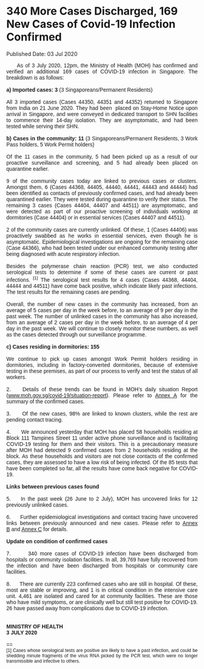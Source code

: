 <html>
    <meta http-equiv="Content-Type" content="text/html; charset=utf-8"/>
    <meta charset="utf-8"/>
    <title>340 More Cases Discharged, 169 New Cases of Covid-19 Infection Confirmed</title>
    <body><h1>340 More Cases Discharged, 169 New Cases of Covid-19 Infection Confirmed</h1>
    <p>Published Date: 03 Jul 2020</p> <p style="text-align: justify;"><span style="font-family: Arial;"><span style="font-size: 14px;">&nbsp; &nbsp; &nbsp;As of 3 July 2020, 12pm, the Ministry of Health (MOH) has confirmed and verified an additional 169 cases of COVID-19 infection in Singapore. The breakdown is as follows:&nbsp;<br><br><strong>a) Imported cases: 3</strong> (3 Singaporeans/Permanent Residents)<br><br>All 3 imported cases (Cases 44350, 44351 and 44352) returned to Singapore from India on 21 June 2020. They had been&nbsp; placed on Stay-Home Notice upon arrival in Singapore, and were conveyed in dedicated transport to SHN facilities to commence their 14-day isolation. They are asymptomatic, and had been tested while serving their SHN.&nbsp;<br><br><strong>b) Cases in the community: 11 </strong>(3 Singaporeans/Permanent Residents, 3 Work Pass holders, 5 Work Permit holders)<br><br>Of the 11 cases in the community, 5 had been picked up as a result of our proactive surveillance and screening, and 5 had already been placed on quarantine earlier.&nbsp;<br><br>9 of the community cases today are linked to previous cases or clusters. Amongst them, 6 (Cases 44368, 44405, 44440, 44441, 44443 and 44444) had been identified as contacts of previously confirmed cases, and had already been quarantined earlier. They were tested during quarantine to verify their status. The remaining 3 cases (Cases 44404, 44407 and 44511) are asymptomatic, and were detected as part of our proactive screening of individuals working at dormitories (Case 44404) or in essential services (Cases 44407 and 44511).&nbsp;<br><br>2 of the community cases are currently unlinked. Of these, 1 (Cases 44406) was proactively swabbed as he works in essential services, even though he is asymptomatic. Epidemiological investigations are ongoing for the remaining case (Case 44366), who had been tested under our enhanced community testing after being diagnosed with acute respiratory infection.<br><br>Besides the polymerase chain reaction (PCR) test, we also conducted serological tests to determine if some of these cases are current or past infections.<sup> [1]</sup> The serological test results for 4 cases (Cases 44368, 44404, 44444 and 44511) have come back positive, which indicate likely past infections. The test results for the remaining cases are pending.&nbsp;<br><br>Overall, the number of new cases in the community has increased, from an average of 5 cases per day in the week before, to an average of 9 per day in the past week. The number of unlinked cases in the community has also increased, from an average of 2 cases per day in the week before, to an average of 4 per day in the past week. We will continue to closely monitor these numbers, as well as the cases detected through our surveillance programme.<br><br><strong>c) Cases residing in dormitories: 155<br></strong><br>We continue to pick up cases amongst Work Permit holders residing in dormitories, including in factory-converted dormitories, because of extensive testing in these premises, as part of our process to verify and test the status of all workers.&nbsp;<br><br>2.&nbsp; &nbsp; Details of these trends can be found in MOH’s daily situation Report (<a href="http://www.moh.gov.sg/covid-19/situation-report/" title="" class="" target="">www.moh.gov.sg/covid-19/situation-report</a>). Please refer to <a href="/docs/librariesprovider5/pressroom/press-releases/moh-press-release---annex-a-(3-jul-2020).pdf?sfvrsn=264b23dc_0" title="Annex A">Annex A</a>&nbsp;for the summary of the confirmed cases.&nbsp;<br><br>3.&nbsp; &nbsp; &nbsp;Of the new cases, 98% are linked to known clusters, while the rest are pending contact tracing.&nbsp;<br><br>4.&nbsp; &nbsp; &nbsp; We announced yesterday that MOH has placed 58 households residing at Block 111 Tampines Street 11 under active phone surveillance and is facilitating COVID-19 testing for them and their visitors. This is a precautionary measure after MOH had detected 9 confirmed cases from 2 households residing at the block. As these households and visitors are not close contacts of the confirmed cases, they are assessed to have a low risk of being infected. Of the 85 tests that have been completed so far, all the results have come back negative for COVID-19.&nbsp;<br><br><strong>Links between previous cases found<br></strong><br>5.&nbsp; &nbsp; In the past week (26 June to 2 July), MOH has uncovered links for 12 previously unlinked cases.&nbsp;<br><br>6.&nbsp; &nbsp; &nbsp;Further epidemiological investigations and contact tracing have uncovered links between previously announced and new cases. Please refer to <a href="/docs/librariesprovider5/pressroom/press-releases/moh-press-release---annex-b-(3-jul-2020).pdf?sfvrsn=2924fb4e_0" title="Annex B">Annex B</a>&nbsp;and <a href="/docs/librariesprovider5/pressroom/press-releases/moh-press-release---annex-c-(3-jul-2020).pdf?sfvrsn=13d18775_0" title="Annex C">Annex C</a>&nbsp;for details.&nbsp;<br><br><strong>Update on condition of confirmed cases<br></strong><br>7.&nbsp; &nbsp; &nbsp; 340 more cases of COVID-19 infection have been discharged from hospitals or community isolation facilities. In all, 39,769 have fully recovered from the infection and have been discharged from hospitals or community care facilities.&nbsp;<br><br>8.&nbsp; &nbsp; &nbsp;There are currently 223 confirmed cases who are still in hospital. Of these, most are stable or improving, and 1 is in critical condition in the intensive care unit. 4,461 are isolated and cared for at community facilities. These are those who have mild symptoms, or are clinically well but still test positive for COVID-19. 26 have passed away from complications due to COVID-19 infection.&nbsp;<br><br><br><strong>MINISTRY OF HEALTH<br>3 JULY 2020<br><br></strong></span></span><span style="font-family: Arial; font-size: 14px;">==</span><br style="font-family: Arial; font-size: 14px;"><span style="font-family: Arial;"><span style="font-size: 12px;">[1]&nbsp;Cases whose serological tests are positive are likely to have a past infection, and could be shedding minute fragments of the virus RNA picked by the PCR test, which were no longer transmissible and infective to others.</span></span></p></body>
</html>
